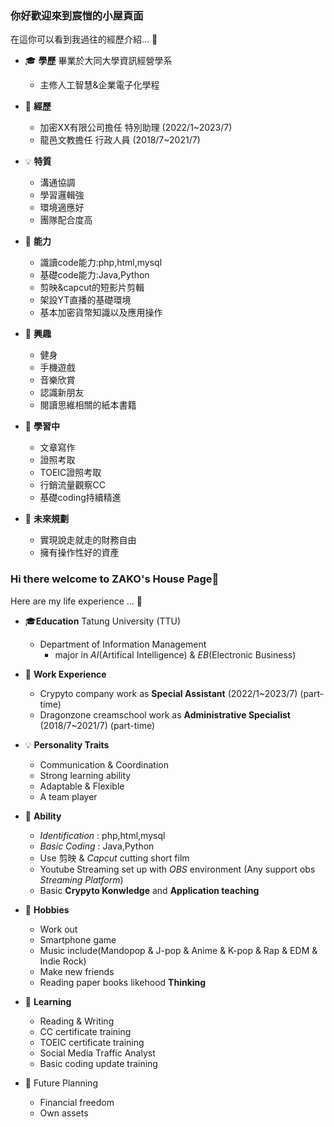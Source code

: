 ### 你好歡迎來到宸愷的小屋頁面

在這你可以看到我過往的經歷介紹...
📌
- 🎓 **學歷**
畢業於大同大學資訊經營學系     
    - 主修人工智慧&企業電子化學程
- 🌱 **經歷**
    - 加密XX有限公司擔任 特別助理 (2022/1~2023/7)
    - 龍邑文教擔任 行政人員 (2018/7~2021/7)
- 💡 **特質**
    - 溝通協調
    - 學習邏輯強
    - 環境適應好
    - 團隊配合度高
- 🧰 **能力**
    - 識讀code能力:php,html,mysql
    - 基礎code能力:Java,Python
    - 剪映&capcut的短影片剪輯
    - 架設YT直播的基礎環境
    - 基本加密貨幣知識以及應用操作
- 👯 **興趣**
    - 健身
    - 手機遊戲
    - 音樂欣賞
    - 認識新朋友
    - 閱讀思維相關的紙本書籍

- 🔎 **學習中**
    - 文章寫作
    - 證照考取
    - TOEIC證照考取
    - 行銷流量觀察CC
    - 基礎coding持續精進

- 💬 **未來規劃**
    - 實現說走就走的財務自由
    - 擁有操作性好的資產
<!-- - 📫  -->
<!-- - 😄  -->
<!-- - ⚡  -->

### Hi there welcome to ZAKO's House Page👋

<!-- **Zako990131/Zako990131** is a ✨ _special_ ✨ repository because its `README.md` (this file) appears on your GitHub profile.
 -->

Here are my life experience ... 📌

- 🎓**Education**
    Tatung University (TTU)   
    - Department of Information Management
        - major in *AI*(Artifical Intelligence) & *EB*(Electronic Business)
- 🌱 **Work Experience**
    - Crypyto company work as **Special Assistant** (2022/1~2023/7) (part-time)
    - Dragonzone creamschool work as **Administrative Specialist**  (2018/7~2021/7) (part-time)
- 💡 **Personality Traits** 
    - Communication & Coordination
    - Strong learning ability
    - Adaptable & Flexible
    - A team player
- 🧰 **Ability** 
    - *Identification* : php,html,mysql
    - *Basic Coding* : Java,Python
    - Use 剪映 & *Capcut* cutting short film 
    - Youtube Streaming set up with *OBS* environment (Any support obs *Streaming Platform*)
    - Basic **Crypyto Konwledge** and **Application teaching**
- 👯 **Hobbies**
    - Work out
    - Smartphone game
    - Music include(Mandopop & J-pop & Anime & K-pop & Rap & EDM & Indie Rock)
    - Make new friends
    - Reading paper books likehood **Thinking**

- 🔎 **Learning**
    - Reading & Writing 
    - CC certificate training
    - TOEIC certificate training
    - Social Media Traffic Analyst
    - Basic coding update training

- 💬 Future Planning
    - Financial freedom
    - Own assets
<!-- - 📫  -->
<!-- - 😄  -->
<!-- - ⚡  -->

